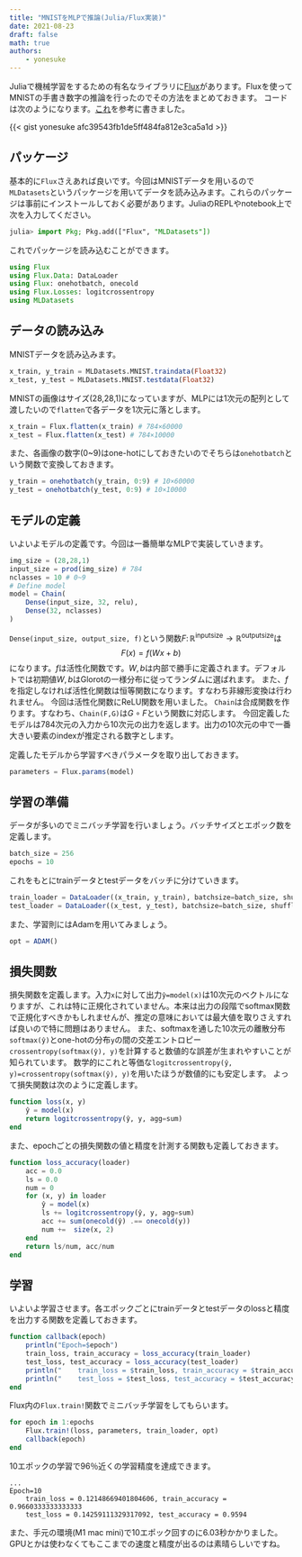 ```yaml
---
title: "MNISTをMLPで推論(Julia/Flux実装)"
date: 2021-08-23
draft: false
math: true
authors:
    - yonesuke
---
```


Juliaで機械学習をするための有名なライブラリに[Flux](https://github.com/FluxML/Flux.jl)があります。Fluxを使ってMNISTの手書き数字の推論を行ったのでその方法をまとめておきます。
コードは次のようになります。[これ](https://github.com/FluxML/model-zoo/blob/master/vision/mlp_mnist/mlp_mnist.jl)を参考に書きました。

{{< gist yonesuke afc39543fb1de5ff484fa812e3ca5a1d >}}

## パッケージ
基本的に`Flux`さえあれば良いです。今回はMNISTデータを用いるので`MLDatasets`というパッケージを用いてデータを読み込みます。これらのパッケージは事前にインストールしておく必要があります。JuliaのREPLやnotebook上で次を入力してください。
```julia
julia> import Pkg; Pkg.add(["Flux", "MLDatasets"])
```
これでパッケージを読み込むことができます。
```julia
using Flux
using Flux.Data: DataLoader
using Flux: onehotbatch, onecold
using Flux.Losses: logitcrossentropy
using MLDatasets
```

## データの読み込み
MNISTデータを読み込みます。
```julia
x_train, y_train = MLDatasets.MNIST.traindata(Float32)
x_test, y_test = MLDatasets.MNIST.testdata(Float32)
```
MNISTの画像はサイズ(28,28,1)になっていますが、MLPには1次元の配列として渡したいので`flatten`で各データを1次元に落とします。
```julia
x_train = Flux.flatten(x_train) # 784×60000
x_test = Flux.flatten(x_test) # 784×10000
```
また、各画像の数字(0~9)はone-hotにしておきたいのでそちらは`onehotbatch`という関数で変換しておきます。
```julia
y_train = onehotbatch(y_train, 0:9) # 10×60000
y_test = onehotbatch(y_test, 0:9) # 10×10000
```

## モデルの定義
いよいよモデルの定義です。今回は一番簡単なMLPで実装していきます。
```julia
img_size = (28,28,1)
input_size = prod(img_size) # 784
nclasses = 10 # 0~9
# Define model
model = Chain(
    Dense(input_size, 32, relu),
    Dense(32, nclasses)
)
```
`Dense(input_size, output_size, f)`という関数$F\colon\mathbb{R}^{\mathrm{inputsize}}\to\mathbb{R}^{\mathrm{outputsize}}$は
$$
F(x) = f(Wx+b)
$$
になります。$f$は活性化関数です。$W,b$は内部で勝手に定義されます。デフォルトでは初期値$W,b$はGlorotの一様分布に従ってランダムに選ばれます。
また、$f$を指定しなければ活性化関数は恒等関数になります。すなわち非線形変換は行われません。
今回は活性化関数にReLU関数を用いました。
`Chain`は合成関数を作ります。すなわち、`Chain(F,G)`は$G\circ F$という関数に対応します。
今回定義したモデルは784次元の入力から10次元の出力を返します。出力の10次元の中で一番大きい要素のindexが推定される数字とします。

定義したモデルから学習すべきパラメータを取り出しておきます。
```julia
parameters = Flux.params(model)
```

## 学習の準備
データが多いのでミニバッチ学習を行いましょう。バッチサイズとエポック数を定義します。
```julia
batch_size = 256
epochs = 10
```
これをもとにtrainデータとtestデータをバッチに分けていきます。
```julia
train_loader = DataLoader((x_train, y_train), batchsize=batch_size, shuffle=true)
test_loader = DataLoader((x_test, y_test), batchsize=batch_size, shuffle=true)
```
また、学習則にはAdamを用いてみましょう。
```julia
opt = ADAM()
```

## 損失関数
損失関数を定義します。入力`x`に対して出力`ŷ=model(x)`は10次元のベクトルになりますが、これは特に正規化されていません。本来は出力の段階でsoftmax関数で正規化すべきかもしれませんが、推定の意味においては最大値を取りさえすれば良いので特に問題はありません。
また、softmaxを通した10次元の離散分布`softmax(ŷ)`とone-hotの分布`y`の間の交差エントロピー`crossentropy(softmax(ŷ), y)`を計算すると数値的な誤差が生まれやすいことが知られています。
数学的にこれと等価な`logitcrossentropy(ŷ, y)=crossentropy(softmax(ŷ), y)`を用いたほうが数値的にも安定します。
よって損失関数は次のように定義します。
```julia
function loss(x, y)
    ŷ = model(x)
    return logitcrossentropy(ŷ, y, agg=sum)
end
```
また、epochごとの損失関数の値と精度を計測する関数も定義しておきます。
```julia
function loss_accuracy(loader)
    acc = 0.0
    ls = 0.0
    num = 0
    for (x, y) in loader
        ŷ = model(x)
        ls += logitcrossentropy(ŷ, y, agg=sum)
        acc += sum(onecold(ŷ) .== onecold(y))
        num +=  size(x, 2)
    end
    return ls/num, acc/num
end
```

## 学習
いよいよ学習させます。各エポックごとにtrainデータとtestデータのlossと精度を出力する関数を定義しておきます。
```julia
function callback(epoch)
    println("Epoch=$epoch")
    train_loss, train_accuracy = loss_accuracy(train_loader)
    test_loss, test_accuracy = loss_accuracy(test_loader)
    println("    train_loss = $train_loss, train_accuracy = $train_accuracy")
    println("    test_loss = $test_loss, test_accuracy = $test_accuracy")
end
```
Flux内の`Flux.train!`関数でミニバッチ学習をしてもらいます。
```julia
for epoch in 1:epochs
    Flux.train!(loss, parameters, train_loader, opt)
    callback(epoch)
end
```
10エポックの学習で96％近くの学習精度を達成できます。
```
...
Epoch=10
    train_loss = 0.12148669401804606, train_accuracy = 0.9660333333333333
    test_loss = 0.14259111329317092, test_accuracy = 0.9594
```
また、手元の環境(M1 mac mini)で10エポック回すのに6.03秒かかりました。GPUとかは使わなくてもここまでの速度と精度が出るのは素晴らしいですね。
